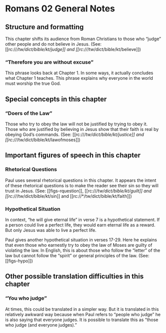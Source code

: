 # Romans 02 General Notes
## Structure and formatting

This chapter shifts its audience from Roman Christians to those who “judge” other people and do not believe in Jesus. (See: [[rc://*/tw/dict/bible/kt/judge]] and [[rc://*/tw/dict/bible/kt/believe]])

### “Therefore you are without excuse”
This phrase looks back at Chapter 1. In some ways, it actually concludes what Chapter 1 teaches. This phrase explains why everyone in the world must worship the true God.

## Special concepts in this chapter

### “Doers of the Law”
Those who try to obey the law will not be justified by trying to obey it. Those who are justified by believing in Jesus show that their faith is real by obeying God’s commands. (See: [[rc://*/tw/dict/bible/kt/justice]] and [[rc://*/tw/dict/bible/kt/lawofmoses]])

## Important figures of speech in this chapter

### Rhetorical Questions
Paul uses several rhetorical questions in this chapter. It appears the intent of these rhetorical questions is to make the reader see their sin so they will trust in Jesus. (See: [[figs-rquestion]], [[rc://*/tw/dict/bible/kt/guilt]] and [[rc://*/tw/dict/bible/kt/sin]] and [[rc://*/tw/dict/bible/kt/faith]])

### Hypothetical Situation
In context, “he will give eternal life” in verse 7 is a hypothetical statement. If a person could live a perfect life, they would earn eternal life as a reward. But only Jesus was able to live a perfect life.

Paul gives another hypothetical situation in verses 17-29. Here he explains that even those who earnestly try to obey the law of Moses are guilty of violating the law. In English, this is about those who follow the “letter” of the law but cannot follow the “spirit” or general principles of the law. (See: [[figs-hypo]])

## Other possible translation difficulties in this chapter

### “You who judge”
At times, this could be translated in a simpler way. But it is translated in this relatively awkward way because when Paul refers to “people who judge” he is also saying that everyone judges. It is possible to translate this as “those who judge (and everyone judges).”